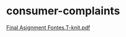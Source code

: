 # consumer-complaints
[Final Asignment Fontes.T-knit.pdf](https://github.com/ThiagoCao/consumer-complaints/files/8644396/Final.Asignment.Fontes.T-knit.pdf)
